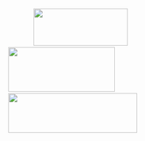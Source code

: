 <p align="center">
<img src="https://file.garden/Zt3AK4Hu3nEBt7QD/blur_edgeszeh.png" alt=""
>

⠀⠀⠀⠀⠀<a href="https://rentry.co/laxn"><img src="https://file.garden/Zt3AK4Hu3nEBt7QD/rentrytrru.png" alt=""
  width="190" 
  height="75"></a>⠀⠀⠀⠀⠀⠀<a href="https://reze.atabook.org/"><img src="https://file.garden/Zt3AK4Hu3nEBt7QD/ataboookdj.png" alt=""
  width="215" 
  height="90"></a> ⠀⠀⠀⠀⠀<a href="https://rentry.co/hanguk"><img src="https://file.garden/Zt3AK4Hu3nEBt7QD/directoryryru.png" alt=""
  width="260" 
  height="80"></a>
  </p>

